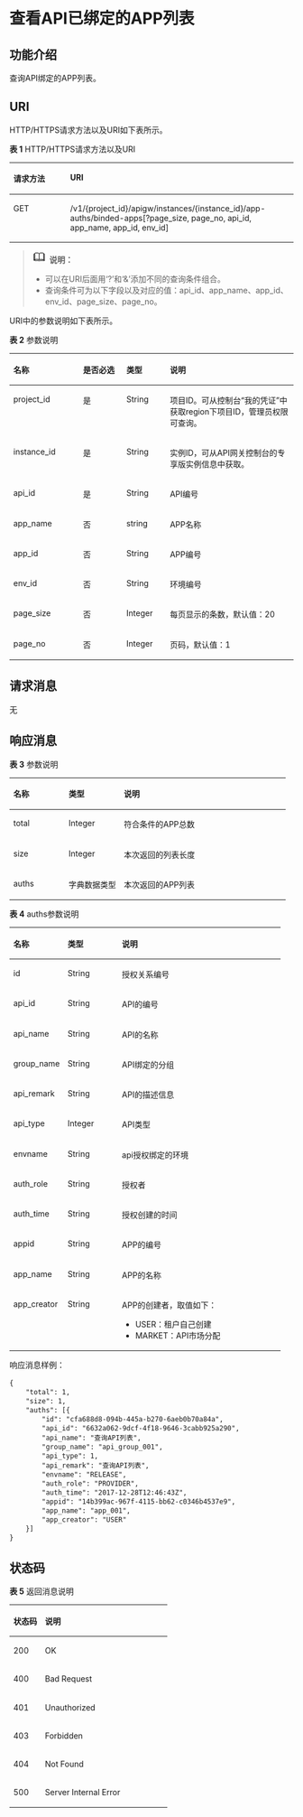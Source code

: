 # 查看API已绑定的APP列表<a name="apig-phapi-180713048"></a>

## 功能介绍<a name="section60304671"></a>

查询API绑定的APP列表。

## URI<a name="section5871134"></a>

HTTP/HTTPS请求方法以及URI如下表所示。

**表 1**  HTTP/HTTPS请求方法以及URI

<a name="table3327925"></a>
<table><thead align="left"><tr id="row9195991"><th class="cellrowborder" valign="top" width="20%" id="mcps1.2.3.1.1"><p id="p6677806"><a name="p6677806"></a><a name="p6677806"></a>请求方法</p>
</th>
<th class="cellrowborder" valign="top" width="80%" id="mcps1.2.3.1.2"><p id="p4031405"><a name="p4031405"></a><a name="p4031405"></a>URI</p>
</th>
</tr>
</thead>
<tbody><tr id="row58108413"><td class="cellrowborder" valign="top" width="20%" headers="mcps1.2.3.1.1 "><p id="p9161030"><a name="p9161030"></a><a name="p9161030"></a>GET</p>
</td>
<td class="cellrowborder" valign="top" width="80%" headers="mcps1.2.3.1.2 "><p id="p3845935"><a name="p3845935"></a><a name="p3845935"></a>/v1/{project_id}/apigw/instances/{instance_id}/app-auths/binded-apps[?page_size, page_no, api_id, app_name, app_id, env_id]</p>
</td>
</tr>
</tbody>
</table>

>![](public_sys-resources/icon-note.gif) **说明：**   
>-   可以在URI后面用‘?’和‘&’添加不同的查询条件组合。  
>-   查询条件可为以下字段以及对应的值：api\_id、app\_name、app\_id、env\_id、page\_size、page\_no。  

URI中的参数说明如下表所示。

**表 2**  参数说明

<a name="table19989692"></a>
<table><thead align="left"><tr id="row1031739"><th class="cellrowborder" valign="top" width="24.48755124487551%" id="mcps1.2.5.1.1"><p id="p16462024"><a name="p16462024"></a><a name="p16462024"></a>名称</p>
</th>
<th class="cellrowborder" valign="top" width="15.308469153084694%" id="mcps1.2.5.1.2"><p id="p58355549"><a name="p58355549"></a><a name="p58355549"></a>是否必选</p>
</th>
<th class="cellrowborder" valign="top" width="15.308469153084694%" id="mcps1.2.5.1.3"><p id="p29179043"><a name="p29179043"></a><a name="p29179043"></a>类型</p>
</th>
<th class="cellrowborder" valign="top" width="44.89551044895511%" id="mcps1.2.5.1.4"><p id="p14692289"><a name="p14692289"></a><a name="p14692289"></a>说明</p>
</th>
</tr>
</thead>
<tbody><tr id="row0480125664618"><td class="cellrowborder" valign="top" width="24.48755124487551%" headers="mcps1.2.5.1.1 "><p id="p55878963"><a name="p55878963"></a><a name="p55878963"></a>project_id</p>
</td>
<td class="cellrowborder" valign="top" width="15.308469153084694%" headers="mcps1.2.5.1.2 "><p id="p29902160"><a name="p29902160"></a><a name="p29902160"></a>是</p>
</td>
<td class="cellrowborder" valign="top" width="15.308469153084694%" headers="mcps1.2.5.1.3 "><p id="p6155914"><a name="p6155914"></a><a name="p6155914"></a>String</p>
</td>
<td class="cellrowborder" valign="top" width="44.89551044895511%" headers="mcps1.2.5.1.4 "><p id="p28867016"><a name="p28867016"></a><a name="p28867016"></a>项目ID。可从控制台“我的凭证”中获取region下项目ID，管理员权限可查询。</p>
</td>
</tr>
<tr id="row32861856174611"><td class="cellrowborder" valign="top" width="24.48755124487551%" headers="mcps1.2.5.1.1 "><p id="p1780913159538"><a name="p1780913159538"></a><a name="p1780913159538"></a>instance_id</p>
</td>
<td class="cellrowborder" valign="top" width="15.308469153084694%" headers="mcps1.2.5.1.2 "><p id="p9809215115310"><a name="p9809215115310"></a><a name="p9809215115310"></a>是</p>
</td>
<td class="cellrowborder" valign="top" width="15.308469153084694%" headers="mcps1.2.5.1.3 "><p id="p1280914152538"><a name="p1280914152538"></a><a name="p1280914152538"></a>String</p>
</td>
<td class="cellrowborder" valign="top" width="44.89551044895511%" headers="mcps1.2.5.1.4 "><p id="p1880914157537"><a name="p1880914157537"></a><a name="p1880914157537"></a>实例ID，可从API网关控制台的专享版实例信息中获取。</p>
</td>
</tr>
<tr id="row49224800"><td class="cellrowborder" valign="top" width="24.48755124487551%" headers="mcps1.2.5.1.1 "><p id="p27785896"><a name="p27785896"></a><a name="p27785896"></a>api_id</p>
</td>
<td class="cellrowborder" valign="top" width="15.308469153084694%" headers="mcps1.2.5.1.2 "><p id="p36065088"><a name="p36065088"></a><a name="p36065088"></a>是</p>
</td>
<td class="cellrowborder" valign="top" width="15.308469153084694%" headers="mcps1.2.5.1.3 "><p id="p35590992"><a name="p35590992"></a><a name="p35590992"></a>String</p>
</td>
<td class="cellrowborder" valign="top" width="44.89551044895511%" headers="mcps1.2.5.1.4 "><p id="p64298113"><a name="p64298113"></a><a name="p64298113"></a>API编号</p>
</td>
</tr>
<tr id="row41812109"><td class="cellrowborder" valign="top" width="24.48755124487551%" headers="mcps1.2.5.1.1 "><p id="p31337682"><a name="p31337682"></a><a name="p31337682"></a>app_name</p>
</td>
<td class="cellrowborder" valign="top" width="15.308469153084694%" headers="mcps1.2.5.1.2 "><p id="p55324299"><a name="p55324299"></a><a name="p55324299"></a>否</p>
</td>
<td class="cellrowborder" valign="top" width="15.308469153084694%" headers="mcps1.2.5.1.3 "><p id="p52083233"><a name="p52083233"></a><a name="p52083233"></a>string</p>
</td>
<td class="cellrowborder" valign="top" width="44.89551044895511%" headers="mcps1.2.5.1.4 "><p id="p57992315"><a name="p57992315"></a><a name="p57992315"></a>APP名称</p>
</td>
</tr>
<tr id="row52168789"><td class="cellrowborder" valign="top" width="24.48755124487551%" headers="mcps1.2.5.1.1 "><p id="p64922385"><a name="p64922385"></a><a name="p64922385"></a>app_id</p>
</td>
<td class="cellrowborder" valign="top" width="15.308469153084694%" headers="mcps1.2.5.1.2 "><p id="p24221829"><a name="p24221829"></a><a name="p24221829"></a>否</p>
</td>
<td class="cellrowborder" valign="top" width="15.308469153084694%" headers="mcps1.2.5.1.3 "><p id="p15811162"><a name="p15811162"></a><a name="p15811162"></a>String</p>
</td>
<td class="cellrowborder" valign="top" width="44.89551044895511%" headers="mcps1.2.5.1.4 "><p id="p5635768"><a name="p5635768"></a><a name="p5635768"></a>APP编号</p>
</td>
</tr>
<tr id="row50721913"><td class="cellrowborder" valign="top" width="24.48755124487551%" headers="mcps1.2.5.1.1 "><p id="p14834294"><a name="p14834294"></a><a name="p14834294"></a>env_id</p>
</td>
<td class="cellrowborder" valign="top" width="15.308469153084694%" headers="mcps1.2.5.1.2 "><p id="p60727184"><a name="p60727184"></a><a name="p60727184"></a>否</p>
</td>
<td class="cellrowborder" valign="top" width="15.308469153084694%" headers="mcps1.2.5.1.3 "><p id="p19954862"><a name="p19954862"></a><a name="p19954862"></a>String</p>
</td>
<td class="cellrowborder" valign="top" width="44.89551044895511%" headers="mcps1.2.5.1.4 "><p id="p5731129"><a name="p5731129"></a><a name="p5731129"></a>环境编号</p>
</td>
</tr>
<tr id="row51580162"><td class="cellrowborder" valign="top" width="24.48755124487551%" headers="mcps1.2.5.1.1 "><p id="p17243611"><a name="p17243611"></a><a name="p17243611"></a>page_size</p>
</td>
<td class="cellrowborder" valign="top" width="15.308469153084694%" headers="mcps1.2.5.1.2 "><p id="p54555220"><a name="p54555220"></a><a name="p54555220"></a>否</p>
</td>
<td class="cellrowborder" valign="top" width="15.308469153084694%" headers="mcps1.2.5.1.3 "><p id="p56896661"><a name="p56896661"></a><a name="p56896661"></a>Integer</p>
</td>
<td class="cellrowborder" valign="top" width="44.89551044895511%" headers="mcps1.2.5.1.4 "><p id="p45226823"><a name="p45226823"></a><a name="p45226823"></a>每页显示的条数，默认值：20</p>
</td>
</tr>
<tr id="row4388225"><td class="cellrowborder" valign="top" width="24.48755124487551%" headers="mcps1.2.5.1.1 "><p id="p19901983"><a name="p19901983"></a><a name="p19901983"></a>page_no</p>
</td>
<td class="cellrowborder" valign="top" width="15.308469153084694%" headers="mcps1.2.5.1.2 "><p id="p1447937"><a name="p1447937"></a><a name="p1447937"></a>否</p>
</td>
<td class="cellrowborder" valign="top" width="15.308469153084694%" headers="mcps1.2.5.1.3 "><p id="p50174096"><a name="p50174096"></a><a name="p50174096"></a>Integer</p>
</td>
<td class="cellrowborder" valign="top" width="44.89551044895511%" headers="mcps1.2.5.1.4 "><p id="p37569971"><a name="p37569971"></a><a name="p37569971"></a>页码，默认值：1</p>
</td>
</tr>
</tbody>
</table>

## 请求消息<a name="section52840210"></a>

无

## 响应消息<a name="section52198597"></a>

**表 3**  参数说明

<a name="table30742358"></a>
<table><thead align="left"><tr id="row64433482"><th class="cellrowborder" valign="top" width="20%" id="mcps1.2.4.1.1"><p id="p51729548"><a name="p51729548"></a><a name="p51729548"></a>名称</p>
</th>
<th class="cellrowborder" valign="top" width="20%" id="mcps1.2.4.1.2"><p id="p29343846"><a name="p29343846"></a><a name="p29343846"></a>类型</p>
</th>
<th class="cellrowborder" valign="top" width="60%" id="mcps1.2.4.1.3"><p id="p28041345"><a name="p28041345"></a><a name="p28041345"></a>说明</p>
</th>
</tr>
</thead>
<tbody><tr id="row56756485"><td class="cellrowborder" valign="top" width="20%" headers="mcps1.2.4.1.1 "><p id="p33872536"><a name="p33872536"></a><a name="p33872536"></a>total</p>
</td>
<td class="cellrowborder" valign="top" width="20%" headers="mcps1.2.4.1.2 "><p id="p59320933"><a name="p59320933"></a><a name="p59320933"></a>Integer</p>
</td>
<td class="cellrowborder" valign="top" width="60%" headers="mcps1.2.4.1.3 "><p id="p40266258"><a name="p40266258"></a><a name="p40266258"></a>符合条件的APP总数</p>
</td>
</tr>
<tr id="row26852004"><td class="cellrowborder" valign="top" width="20%" headers="mcps1.2.4.1.1 "><p id="p27528709"><a name="p27528709"></a><a name="p27528709"></a>size</p>
</td>
<td class="cellrowborder" valign="top" width="20%" headers="mcps1.2.4.1.2 "><p id="p15232922"><a name="p15232922"></a><a name="p15232922"></a>Integer</p>
</td>
<td class="cellrowborder" valign="top" width="60%" headers="mcps1.2.4.1.3 "><p id="p25907147"><a name="p25907147"></a><a name="p25907147"></a>本次返回的列表长度</p>
</td>
</tr>
<tr id="row31837738"><td class="cellrowborder" valign="top" width="20%" headers="mcps1.2.4.1.1 "><p id="p28720018"><a name="p28720018"></a><a name="p28720018"></a>auths</p>
</td>
<td class="cellrowborder" valign="top" width="20%" headers="mcps1.2.4.1.2 "><p id="p44620106"><a name="p44620106"></a><a name="p44620106"></a>字典数据类型</p>
</td>
<td class="cellrowborder" valign="top" width="60%" headers="mcps1.2.4.1.3 "><p id="p57458810"><a name="p57458810"></a><a name="p57458810"></a>本次返回的APP列表</p>
</td>
</tr>
</tbody>
</table>

**表 4**  auths参数说明

<a name="table47367247"></a>
<table><thead align="left"><tr id="row41214097"><th class="cellrowborder" valign="top" width="20%" id="mcps1.2.4.1.1"><p id="p50007540"><a name="p50007540"></a><a name="p50007540"></a>名称</p>
</th>
<th class="cellrowborder" valign="top" width="20%" id="mcps1.2.4.1.2"><p id="p24078911"><a name="p24078911"></a><a name="p24078911"></a>类型</p>
</th>
<th class="cellrowborder" valign="top" width="60%" id="mcps1.2.4.1.3"><p id="p4234779"><a name="p4234779"></a><a name="p4234779"></a>说明</p>
</th>
</tr>
</thead>
<tbody><tr id="row7472815"><td class="cellrowborder" valign="top" width="20%" headers="mcps1.2.4.1.1 "><p id="p1318308"><a name="p1318308"></a><a name="p1318308"></a>id</p>
</td>
<td class="cellrowborder" valign="top" width="20%" headers="mcps1.2.4.1.2 "><p id="p39674146"><a name="p39674146"></a><a name="p39674146"></a>String</p>
</td>
<td class="cellrowborder" valign="top" width="60%" headers="mcps1.2.4.1.3 "><p id="p59489232"><a name="p59489232"></a><a name="p59489232"></a>授权关系编号</p>
</td>
</tr>
<tr id="row65641040"><td class="cellrowborder" valign="top" width="20%" headers="mcps1.2.4.1.1 "><p id="p15324042"><a name="p15324042"></a><a name="p15324042"></a>api_id</p>
</td>
<td class="cellrowborder" valign="top" width="20%" headers="mcps1.2.4.1.2 "><p id="p33287880"><a name="p33287880"></a><a name="p33287880"></a>String</p>
</td>
<td class="cellrowborder" valign="top" width="60%" headers="mcps1.2.4.1.3 "><p id="p11963763"><a name="p11963763"></a><a name="p11963763"></a>API的编号</p>
</td>
</tr>
<tr id="row40565004"><td class="cellrowborder" valign="top" width="20%" headers="mcps1.2.4.1.1 "><p id="p64539909"><a name="p64539909"></a><a name="p64539909"></a>api_name</p>
</td>
<td class="cellrowborder" valign="top" width="20%" headers="mcps1.2.4.1.2 "><p id="p60350110"><a name="p60350110"></a><a name="p60350110"></a>String</p>
</td>
<td class="cellrowborder" valign="top" width="60%" headers="mcps1.2.4.1.3 "><p id="p56520703"><a name="p56520703"></a><a name="p56520703"></a>API的名称</p>
</td>
</tr>
<tr id="row38924282"><td class="cellrowborder" valign="top" width="20%" headers="mcps1.2.4.1.1 "><p id="p65859163"><a name="p65859163"></a><a name="p65859163"></a>group_name</p>
</td>
<td class="cellrowborder" valign="top" width="20%" headers="mcps1.2.4.1.2 "><p id="p32992025"><a name="p32992025"></a><a name="p32992025"></a>String</p>
</td>
<td class="cellrowborder" valign="top" width="60%" headers="mcps1.2.4.1.3 "><p id="p55108379"><a name="p55108379"></a><a name="p55108379"></a>API绑定的分组</p>
</td>
</tr>
<tr id="row26213370"><td class="cellrowborder" valign="top" width="20%" headers="mcps1.2.4.1.1 "><p id="p42908189"><a name="p42908189"></a><a name="p42908189"></a>api_remark</p>
</td>
<td class="cellrowborder" valign="top" width="20%" headers="mcps1.2.4.1.2 "><p id="p53011322"><a name="p53011322"></a><a name="p53011322"></a>String</p>
</td>
<td class="cellrowborder" valign="top" width="60%" headers="mcps1.2.4.1.3 "><p id="p66058679"><a name="p66058679"></a><a name="p66058679"></a>API的描述信息</p>
</td>
</tr>
<tr id="row57657201"><td class="cellrowborder" valign="top" width="20%" headers="mcps1.2.4.1.1 "><p id="p39721698"><a name="p39721698"></a><a name="p39721698"></a>api_type</p>
</td>
<td class="cellrowborder" valign="top" width="20%" headers="mcps1.2.4.1.2 "><p id="p63340935"><a name="p63340935"></a><a name="p63340935"></a>Integer</p>
</td>
<td class="cellrowborder" valign="top" width="60%" headers="mcps1.2.4.1.3 "><p id="p30342088"><a name="p30342088"></a><a name="p30342088"></a>API类型</p>
</td>
</tr>
<tr id="row4643343"><td class="cellrowborder" valign="top" width="20%" headers="mcps1.2.4.1.1 "><p id="p40566535"><a name="p40566535"></a><a name="p40566535"></a>envname</p>
</td>
<td class="cellrowborder" valign="top" width="20%" headers="mcps1.2.4.1.2 "><p id="p64663887"><a name="p64663887"></a><a name="p64663887"></a>String</p>
</td>
<td class="cellrowborder" valign="top" width="60%" headers="mcps1.2.4.1.3 "><p id="p3283471"><a name="p3283471"></a><a name="p3283471"></a>api授权绑定的环境</p>
</td>
</tr>
<tr id="row29551244"><td class="cellrowborder" valign="top" width="20%" headers="mcps1.2.4.1.1 "><p id="p44840564"><a name="p44840564"></a><a name="p44840564"></a>auth_role</p>
</td>
<td class="cellrowborder" valign="top" width="20%" headers="mcps1.2.4.1.2 "><p id="p8207081"><a name="p8207081"></a><a name="p8207081"></a>String</p>
</td>
<td class="cellrowborder" valign="top" width="60%" headers="mcps1.2.4.1.3 "><p id="p60793810"><a name="p60793810"></a><a name="p60793810"></a>授权者</p>
</td>
</tr>
<tr id="row10273382"><td class="cellrowborder" valign="top" width="20%" headers="mcps1.2.4.1.1 "><p id="p26837593"><a name="p26837593"></a><a name="p26837593"></a>auth_time</p>
</td>
<td class="cellrowborder" valign="top" width="20%" headers="mcps1.2.4.1.2 "><p id="p26361396"><a name="p26361396"></a><a name="p26361396"></a>String</p>
</td>
<td class="cellrowborder" valign="top" width="60%" headers="mcps1.2.4.1.3 "><p id="p54898336"><a name="p54898336"></a><a name="p54898336"></a>授权创建的时间</p>
</td>
</tr>
<tr id="row24322980"><td class="cellrowborder" valign="top" width="20%" headers="mcps1.2.4.1.1 "><p id="p24004331"><a name="p24004331"></a><a name="p24004331"></a>appid</p>
</td>
<td class="cellrowborder" valign="top" width="20%" headers="mcps1.2.4.1.2 "><p id="p65302679"><a name="p65302679"></a><a name="p65302679"></a>String</p>
</td>
<td class="cellrowborder" valign="top" width="60%" headers="mcps1.2.4.1.3 "><p id="p55025680"><a name="p55025680"></a><a name="p55025680"></a>APP的编号</p>
</td>
</tr>
<tr id="row25469077"><td class="cellrowborder" valign="top" width="20%" headers="mcps1.2.4.1.1 "><p id="p49729323"><a name="p49729323"></a><a name="p49729323"></a>app_name</p>
</td>
<td class="cellrowborder" valign="top" width="20%" headers="mcps1.2.4.1.2 "><p id="p1543362"><a name="p1543362"></a><a name="p1543362"></a>String</p>
</td>
<td class="cellrowborder" valign="top" width="60%" headers="mcps1.2.4.1.3 "><p id="p57903489"><a name="p57903489"></a><a name="p57903489"></a>APP的名称</p>
</td>
</tr>
<tr id="row51369360"><td class="cellrowborder" valign="top" width="20%" headers="mcps1.2.4.1.1 "><p id="p168607"><a name="p168607"></a><a name="p168607"></a>app_creator</p>
</td>
<td class="cellrowborder" valign="top" width="20%" headers="mcps1.2.4.1.2 "><p id="p13657195"><a name="p13657195"></a><a name="p13657195"></a>String</p>
</td>
<td class="cellrowborder" valign="top" width="60%" headers="mcps1.2.4.1.3 "><p id="p32490971"><a name="p32490971"></a><a name="p32490971"></a>APP的创建者，取值如下：</p>
<a name="ul23983284"></a><a name="ul23983284"></a><ul id="ul23983284"><li>USER：租户自己创建</li><li>MARKET：API市场分配</li></ul>
</td>
</tr>
</tbody>
</table>

响应消息样例：

```
{
	"total": 1,
	"size": 1,
	"auths": [{
		"id": "cfa688d8-094b-445a-b270-6aeb0b70a84a",
		"api_id": "6632a062-9dcf-4f18-9646-3cabb925a290",
		"api_name": "查询API列表",
		"group_name": "api_group_001",
		"api_type": 1,
		"api_remark": "查询API列表",
		"envname": "RELEASE",
		"auth_role": "PROVIDER",
		"auth_time": "2017-12-28T12:46:43Z",
		"appid": "14b399ac-967f-4115-bb62-c0346b4537e9",
		"app_name": "app_001",
		"app_creator": "USER"
	}]
}
```

## 状态码<a name="section5799844"></a>

**表 5**  返回消息说明

<a name="table5726167"></a>
<table><thead align="left"><tr id="row30002454"><th class="cellrowborder" valign="top" width="20%" id="mcps1.2.3.1.1"><p id="p14279749"><a name="p14279749"></a><a name="p14279749"></a>状态码</p>
</th>
<th class="cellrowborder" valign="top" width="80%" id="mcps1.2.3.1.2"><p id="p15809053"><a name="p15809053"></a><a name="p15809053"></a>说明</p>
</th>
</tr>
</thead>
<tbody><tr id="row5464901"><td class="cellrowborder" valign="top" width="20%" headers="mcps1.2.3.1.1 "><p id="p40003813"><a name="p40003813"></a><a name="p40003813"></a>200</p>
</td>
<td class="cellrowborder" valign="top" width="80%" headers="mcps1.2.3.1.2 "><p id="p19083430"><a name="p19083430"></a><a name="p19083430"></a>OK</p>
</td>
</tr>
<tr id="row37533146"><td class="cellrowborder" valign="top" width="20%" headers="mcps1.2.3.1.1 "><p id="p20285999"><a name="p20285999"></a><a name="p20285999"></a>400</p>
</td>
<td class="cellrowborder" valign="top" width="80%" headers="mcps1.2.3.1.2 "><p id="p32553208"><a name="p32553208"></a><a name="p32553208"></a>Bad Request</p>
</td>
</tr>
<tr id="row24543420"><td class="cellrowborder" valign="top" width="20%" headers="mcps1.2.3.1.1 "><p id="p41859983"><a name="p41859983"></a><a name="p41859983"></a>401</p>
</td>
<td class="cellrowborder" valign="top" width="80%" headers="mcps1.2.3.1.2 "><p id="p35215434"><a name="p35215434"></a><a name="p35215434"></a>Unauthorized</p>
</td>
</tr>
<tr id="row48503454"><td class="cellrowborder" valign="top" width="20%" headers="mcps1.2.3.1.1 "><p id="p36465738"><a name="p36465738"></a><a name="p36465738"></a>403</p>
</td>
<td class="cellrowborder" valign="top" width="80%" headers="mcps1.2.3.1.2 "><p id="p934769"><a name="p934769"></a><a name="p934769"></a>Forbidden</p>
</td>
</tr>
<tr id="row8412927"><td class="cellrowborder" valign="top" width="20%" headers="mcps1.2.3.1.1 "><p id="p10358509"><a name="p10358509"></a><a name="p10358509"></a>404</p>
</td>
<td class="cellrowborder" valign="top" width="80%" headers="mcps1.2.3.1.2 "><p id="p33732875"><a name="p33732875"></a><a name="p33732875"></a>Not Found</p>
</td>
</tr>
<tr id="row35160419"><td class="cellrowborder" valign="top" width="20%" headers="mcps1.2.3.1.1 "><p id="p29421709"><a name="p29421709"></a><a name="p29421709"></a>500</p>
</td>
<td class="cellrowborder" valign="top" width="80%" headers="mcps1.2.3.1.2 "><p id="p14947689"><a name="p14947689"></a><a name="p14947689"></a>Server Internal Error</p>
</td>
</tr>
</tbody>
</table>

